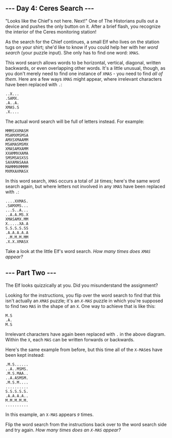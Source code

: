 <article class="day-desc"><h2>--- Day 4: Ceres Search ---</h2><p>"Looks like the Chief's not here. Next!" One of The Historians pulls out a device and pushes the only button on it. After a brief flash, you recognize the interior of the Ceres monitoring station!</p>
<p>As the search for the Chief continues, a small Elf who lives on the station tugs on your shirt; she'd like to know if you could help her with her <em>word search</em> (your puzzle input). She only has to find one word: <code>XMAS</code>.</p>
<p>This word search allows words to be horizontal, vertical, diagonal, written backwards, or even overlapping other words. It's a little unusual, though, as you don't merely need to find one instance of <code>XMAS</code> - you need to find <em>all of them</em>. Here are a few ways <code>XMAS</code> might appear, where irrelevant characters have been replaced with <code>.</code>:<p>
<pre><code>..X...
.SAMX.
.A..A.
XMAS.S
.X....
</code></pre>
<p>The actual word search will be full of letters instead. For example:</p>
<pre><code>MMMSXXMASM
MSAMXMSMSA
AMXSXMAAMM
MSAMASMSMX
XMASAMXAMM
XXAMMXXAMA
SMSMSASXSS
SAXAMASAAA
MAMMMXMMMM
MXMXAXMASX
</code></pre>
<p>In this word search, <code>XMAS</code> occurs a total of <code><em>18</em></code> times; here's the same word search again, but where letters not involved in any <code>XMAS</code> have been replaced with <code>.</code>:</p>
<pre><code>....XXMAS.
.SAMXMS...
...S..A...
..A.A.MS.X
XMASAMX.MM
X.....XA.A
S.S.S.S.SS
.A.A.A.A.A
..M.M.M.MM
.X.X.XMASX
</code></pre>
<p>Take a look at the little Elf's word search. <em>How many times does <code>XMAS</code> appear?</em></p>
</article>
<article class="day-desc"><h2 id="part2">--- Part Two ---</h2><p>The Elf looks quizzically at you. Did you misunderstand the assignment?</p>
<p>Looking for the instructions, you flip over the word search to find that this isn't actually an <code><em>XMAS</em></code> puzzle; it's an <span title="This part originally involved searching for something else, but this joke was too dumb to pass up."><code><em>X-MAS</em></code></span> puzzle in which you're supposed to find two <code>MAS</code> in the shape of an <code>X</code>. One way to achieve that is like this:</p>
<pre><code>M.S
.A.
M.S
</code></pre>
<p>Irrelevant characters have again been replaced with <code>.</code> in the above diagram. Within the <code>X</code>, each <code>MAS</code> can be written forwards or backwards.</p>
<p>Here's the same example from before, but this time all of the <code>X-MAS</code>es have been kept instead:</p>
<pre><code>.M.S......
..A..MSMS.
.M.S.MAA..
..A.ASMSM.
.M.S.M....
..........
S.S.S.S.S.
.A.A.A.A..
M.M.M.M.M.
..........
</code></pre>
<p>In this example, an <code>X-MAS</code> appears <code><em>9</em></code> times.</p>
<p>Flip the word search from the instructions back over to the word search side and try again. <em>How many times does an <code>X-MAS</code> appear?</em></p>
</article>